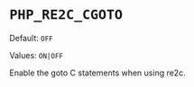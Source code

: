 # `PHP_RE2C_CGOTO`

Default: `OFF`

Values: `ON|OFF`

Enable the goto C statements when using re2c.
